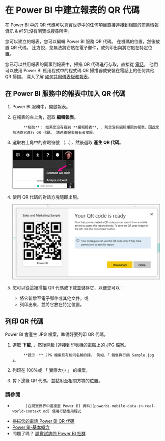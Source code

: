 <properties
   pageTitle="建立報表的 QR 代碼"
   description="在 Power BI 中的 QR 代碼可以真實世界中的任何項目直接連接到 Power BI 行動應用程式中沒有所需的搜尋相關的商業情報資訊。"
   services="powerbi"
   documentationCenter=""
   authors="maggiesMSFT"
   manager="mblythe"
   backup=""
   editor=""
   tags=""
   qualityFocus="no"
   qualityDate=""/>

<tags
   ms.service="powerbi"
   ms.devlang="NA"
   ms.topic="article"
   ms.tgt_pltfrm="NA"
   ms.workload="powerbi"
   ms.date="10/03/2016"
   ms.author="maggies"/>

# 在 Power BI 中建立報表的 QR 代碼

在 Power BI 中的 QR 代碼可以真實世界中的任何項目直接連接到相關的商業情報資訊 & #151;沒有瀏覽或搜尋所需。

您可以建立的報表，您可以編輯 Power BI 服務 QR 代碼。 在機碼的位置，然後放置 QR 代碼。 比方說，您無法將它貼在電子郵件，或列印出與將它貼在特定位置。 

您已可以共用報表的同事到報表中，掃描 QR 代碼進行存取，直接從 [電話](powerbi-mobile-qr-code-for-tile.md)。 他們可以使用 Power BI 應用程式中的程式碼 QR 掃描器或安裝在電話上的任何其他 QR 掃描。 深入了解 [如何共用儀表板和報表](powerbi-service-how-should-i-share-my-dashboard.md)。

## 在 Power BI 服務中的報表中加入 QR 代碼

1. Power BI 服務中，開啟報表。

2. 在報表的左上角，選取 **編輯報表**。 

    >
            **秘訣**︰ 如果您沒有看到 **編輯報表**, ，則您沒有編輯權限的報表，因此您無法為它進行 QR 代碼。 請連絡報表擁有者權限。

2. 選取右上角中的省略符號 （...），然後選取 **產生 QR 代碼**。 

    ![](media/powerbi-service-qr-code-for-report/power-bi-service-report-qr-menu.png)

3. 使用 QR 代碼的對話方塊隨即出現。 

    ![](media/powerbi-service-qr-code-for-report/powerbi_report_qrcode.png)

4. 您可以從這裡掃描 QR 代碼或下載並儲存它，以便您可以︰ 

     - 將它新增至電子郵件或其他文件，或 
     - 列印出來，並將它放在特定位置。 

## 列印 QR 代碼

Power BI 會產生 JPG 檔案，準備好要列印 QR 代碼。 

1. 選取 **下載**, ，然後開啟 [連接到印表機的電腦上的 JPG 檔案。  

    >
            **提示︰** JPG 檔案具有相同名稱的磚。 例如，「 銷售與行銷 Sample.jpg 」。

2. 列印在 100%或 「 實際大小 」 的檔案。  

3. 剪下邊緣 QR 代碼，並黏附至相關方塊的位置。 


### 請參閱

-  
            [在現實世界中連接至 Power BI 資料](powerbi-mobile-data-in-real-world-context.md) 使用行動應用程式
-  [掃描您的電話 Power BI QR 代碼](powerbi-mobile-qr-code-for-tile.md)
-  [Power BI-基本概念](powerbi-service-basic-concepts.md)
- 問題了嗎？ [請嘗試詢問 Power BI 社群](http://community.powerbi.com/)
